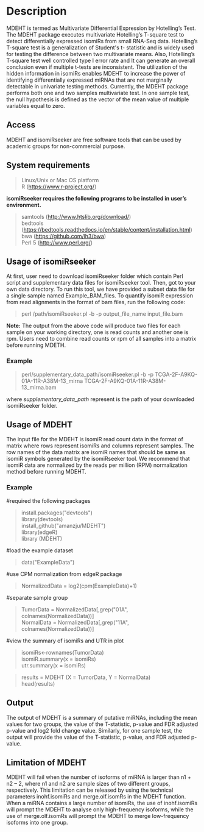 # Description
MDEHT is termed as Multivariate Differential Expression by Hotelling’s Test. The MDEHT package executes multivariate Hotelling’s T-square test to detect differentially expressed isomiRs from small RNA-Seq data. Hotelling’s T-square test is a generalization of Student's t- statistic and is widely used for testing the difference between two multivariate means. Also, Hotelling’s T-square test well controlled type I error rate and It can generate an overall conclusion even if multiple t-tests are inconsistent. The utilization of the hidden information in isomiRs enables MDEHT to increase the power of identifying differentially expressed miRNAs that are not marginally detectable in univariate testing methods. Currently, the MDEHT package performs both one and two samples multivariate test. In one sample test, the null hypothesis is defined as the vector of the mean value of multiple variables equal to zero.


## Access
MDEHT and isomiRseeker are free software tools that can be used by academic groups for non-commercial purpose. 

## System requirements  
> Linux/Unix or Mac OS platform   
> R (https://www.r-project.org/)  

**isomiRseeker requires the following programs to be installed in user’s environment.**  
> samtools (http://www.htslib.org/download/)  
> bedtools (https://bedtools.readthedocs.io/en/stable/content/installation.html)  
> bwa (https://github.com/lh3/bwa)  
> Perl 5 (http://www.perl.org/) 

## Usage of isomiRseeker 
At first, user need to download isomiRseeker folder which contain Perl script and supplementary data files for isomiRseeker tool. Then, got to your own data directory. To run this tool, we have provided a subset data file for a single sample named Example_BAM_files. To quantify isomiR expression from read alignments in the format of bam files, run the following code:

> perl /path/isomiRseeker.pl -b -p output_file_name input_file.bam

**Note:** The output from the above code will produce two files for each sample on your working directory, one is read counts and another one is rpm. Users need to combine read counts or rpm of all samples into a matrix before running MDETH. 

### Example
> perl/supplementary_data_path/isomiRseeker.pl -b -p TCGA-2F-A9KQ-01A-11R-A38M-13_mirna TCGA-2F-A9KQ-01A-11R-A38M-13_mirna.bam

where *supplementary_data_path* represent is the path of your downloaded isomiRseeker folder.

## Usage of MDEHT
The input file for the MDEHT is isomiR read count data in the format of matrix where rows represent isomiRs and columns represent samples. The row names of the data matrix are isomiR names that should be same as isomiR symbols generated by the isomiRseeker tool. We recommend that isomiR data are normalized by the reads per million (RPM) normalization method before running MDEHT. 


### Example
#required the following packages
> install.packages("devtools")    
> library(devtools)   
> install_github("amanzju/MDEHT")   
> library(edgeR)    
> library (MDEHT)   

#load the example dataset 
> data("ExampleData")

#use CPM normalization from edgeR package 
> NormalizedData = log2(cpm(ExampleData)+1) 

#separate sample group  
> TumorData = NormalizedData[,grep("01A", colnames(NormalizedData))]  
> NormalData = NormalizedData[,grep("11A", colnames(NormalizedData))] 

#view the summary of isomiRs and UTR in plot  
> isomiRs<-rownames(TumorData)  
> isomiR.summary(x = isomiRs)   
> utr.summary(x = isomiRs)  

> results = MDEHT (X = TumorData, Y = NormalData)   
> head(results) 

## Output
The output of MDEHT is a summary of putative miRNAs, including the mean values for two groups, the value of the T-statistic, p-value and FDR adjusted p-value and log2 fold change value. Similarly, for one sample test, the output will provide the value of the T-statistic, p-value, and FDR adjusted p-value.


## Limitation of MDEHT
MDEHT will fail when the number of isoforms of miRNA is larger than n1 + n2 – 2, where n1 and n2 are sample sizes of two different groups, respectively. This limitation can be released by using the technical parameters inohf.isomiRs and merge.olf.isomRs in the MDEHT function. When a miRNA contains a large number of isomiRs, the use of inohf.isomiRs will prompt the MDEHT to analyse only high-frequency isoforms, while the use of merge.olf.isomRs will prompt the MDEHT to merge low-frequency isoforms into one group.
